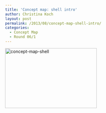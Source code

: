```yaml
---
title: 'Concept map: shell intro'
author: Christina Koch
layout: post
permalink: /2013/08/concept-map-shell-intro/
categories:
  - Concept Map
  - Round 06/1
---
```

[<img class="alignnone size-medium wp-image-4126" alt="concept-map-shell" src="http://teaching.software-carpentry.org/wp-content/uploads/2013/08/concept-map-shell-300x196.jpeg" width="300" height="196" />][1]

 [1]: http://teaching.software-carpentry.org/wp-content/uploads/2013/08/concept-map-shell.jpeg